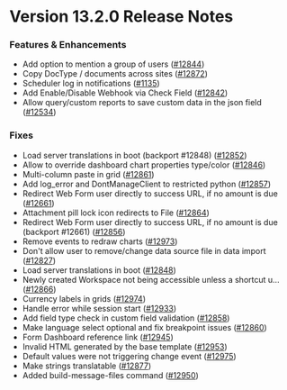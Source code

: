 # Version 13.2.0 Release Notes

### Features & Enhancements

- Add option to mention a group of users ([#12844](https://github.com/dontmanage/dontmanage/pull/12844))
- Copy DocType / documents across sites ([#12872](https://github.com/dontmanage/dontmanage/pull/12872))
- Scheduler log in notifications ([#1135](https://github.com/dontmanage/dontmanage/pull/1135))
- Add Enable/Disable Webhook via Check Field ([#12842](https://github.com/dontmanage/dontmanage/pull/12842))
- Allow query/custom reports to save custom data in the json field ([#12534](https://github.com/dontmanage/dontmanage/pull/12534))

### Fixes

- Load server translations in boot (backport #12848) ([#12852](https://github.com/dontmanage/dontmanage/pull/12852))
- Allow to override dashboard chart properties type/color ([#12846](https://github.com/dontmanage/dontmanage/pull/12846))
- Multi-column paste in grid ([#12861](https://github.com/dontmanage/dontmanage/pull/12861))
- Add log_error and DontManageClient to restricted python ([#12857](https://github.com/dontmanage/dontmanage/pull/12857))
- Redirect Web Form user directly to success URL, if no amount is due ([#12661](https://github.com/dontmanage/dontmanage/pull/12661))
- Attachment pill lock icon redirects to File ([#12864](https://github.com/dontmanage/dontmanage/pull/12864))
- Redirect Web Form user directly to success URL, if no amount is due (backport #12661) ([#12856](https://github.com/dontmanage/dontmanage/pull/12856))
- Remove events to redraw charts ([#12973](https://github.com/dontmanage/dontmanage/pull/12973))
- Don't allow user to remove/change data source file in data import ([#12827](https://github.com/dontmanage/dontmanage/pull/12827))
- Load server translations in boot ([#12848](https://github.com/dontmanage/dontmanage/pull/12848))
- Newly created Workspace not being accessible unless a shortcut u… ([#12866](https://github.com/dontmanage/dontmanage/pull/12866))
- Currency labels in grids ([#12974](https://github.com/dontmanage/dontmanage/pull/12974))
- Handle error while session start ([#12933](https://github.com/dontmanage/dontmanage/pull/12933))
- Add field type check in custom field validation ([#12858](https://github.com/dontmanage/dontmanage/pull/12858))
- Make language select optional and fix breakpoint issues ([#12860](https://github.com/dontmanage/dontmanage/pull/12860))
- Form Dashboard reference link ([#12945](https://github.com/dontmanage/dontmanage/pull/12945))
- Invalid HTML generated by the base template ([#12953](https://github.com/dontmanage/dontmanage/pull/12953))
- Default values were not triggering change event ([#12975](https://github.com/dontmanage/dontmanage/pull/12975))
- Make strings translatable ([#12877](https://github.com/dontmanage/dontmanage/pull/12877))
- Added build-message-files command ([#12950](https://github.com/dontmanage/dontmanage/pull/12950))